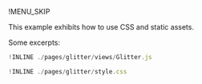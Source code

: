 !MENU_SKIP

This example exhibits how to use CSS and static assets.

Some excerpts:

~~~js
!INLINE ./pages/glitter/views/Glitter.js
~~~

~~~js
!INLINE ./pages/glitter/style.css
~~~

